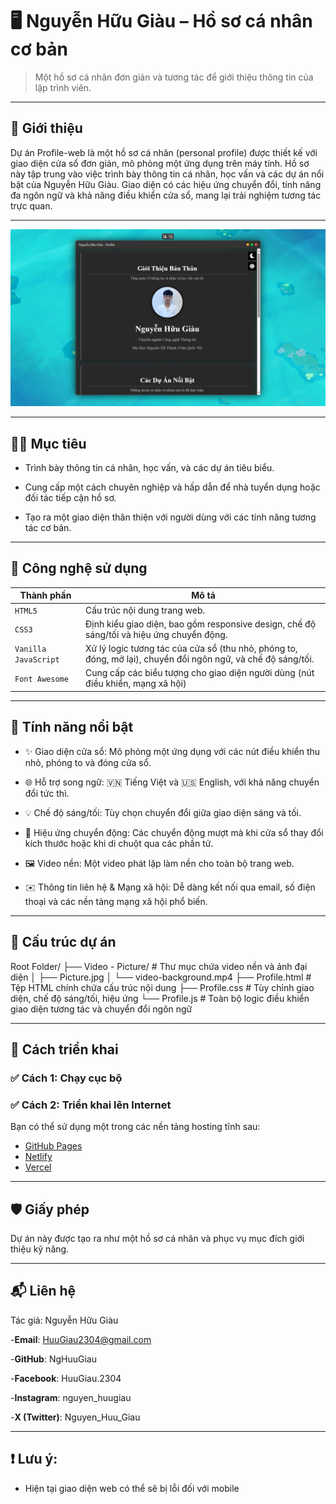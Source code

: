 # 🖥️ Nguyễn Hữu Giàu – Hồ sơ cá nhân cơ bản
> Một hồ sơ cá nhân đơn giản và tương tác để giới thiệu thông tin của lập trình viên.

---

## 🚀 Giới thiệu

Dự án Profile-web là một hồ sơ cá nhân (personal profile) được thiết kế với giao diện cửa sổ đơn giản, mô phỏng một ứng dụng trên máy tính. Hồ sơ này tập trung vào việc trình bày thông tin cá nhân, học vấn và các dự án nổi bật của Nguyễn Hữu Giàu. Giao diện có các hiệu ứng chuyển đổi, tính năng đa ngôn ngữ và khả năng điều khiển cửa sổ, mang lại trải nghiệm tương tác trực quan.

---

![Demo](Video-Picture/DEMO.png)

---

## 🧑‍💻 Mục tiêu

- Trình bày thông tin cá nhân, học vấn, và các dự án tiêu biểu.

- Cung cấp một cách chuyên nghiệp và hấp dẫn để nhà tuyển dụng hoặc đối tác tiếp cận hồ sơ.

- Tạo ra một giao diện thân thiện với người dùng với các tính năng tương tác cơ bản.
  
---

## 🧱 Công nghệ sử dụng

| Thành phần | Mô tả |
|-----------|-------|
| `HTML5` | Cấu trúc nội dung trang web. |
| `CSS3` | Định kiểu giao diện, bao gồm responsive design, chế độ sáng/tối và hiệu ứng chuyển động. |
| `Vanilla JavaScript` | Xử lý logic tương tác của cửa sổ (thu nhỏ, phóng to, đóng, mở lại), chuyển đổi ngôn ngữ, và chế độ sáng/tối. |
| `Font Awesome` | Cung cấp các biểu tượng cho giao diện người dùng (nút điều khiển, mạng xã hội) |

---

## 🎯 Tính năng nổi bật

- ✨ Giao diện cửa sổ: Mô phỏng một ứng dụng với các nút điều khiển thu nhỏ, phóng to và đóng cửa sổ.

- 🌐 Hỗ trợ song ngữ: 🇻🇳 Tiếng Việt và 🇺🇸 English, với khả năng chuyển đổi tức thì.

- 💡 Chế độ sáng/tối: Tùy chọn chuyển đổi giữa giao diện sáng và tối.

- 🔄 Hiệu ứng chuyển động: Các chuyển động mượt mà khi cửa sổ thay đổi kích thước hoặc khi di chuột qua các phần tử.

- 🖼️ Video nền: Một video phát lặp làm nền cho toàn bộ trang web.

- ✉️ Thông tin liên hệ & Mạng xã hội: Dễ dàng kết nối qua email, số điện thoại và các nền tảng mạng xã hội phổ biến.

---

## 📂 Cấu trúc dự án

Root Folder/
├── Video - Picture/  # Thư mục chứa video nền và ảnh đại diện
│   ├── Picture.jpg
│   └── video-background.mp4
├── Profile.html      # Tệp HTML chính chứa cấu trúc nội dung
├── Profile.css       # Tùy chỉnh giao diện, chế độ sáng/tối, hiệu ứng
└── Profile.js        # Toàn bộ logic điều khiển giao diện tương tác và chuyển đổi ngôn ngữ

---

## 🔧 Cách triển khai

### ✅ Cách 1: Chạy cục bộ



### ✅ Cách 2: Triển khai lên Internet
Bạn có thể sử dụng một trong các nền tảng hosting tĩnh sau:

- [GitHub Pages](https://pages.github.com/)
- [Netlify](https://netlify.com/)
- [Vercel](https://vercel.com/)

---

## 🛡️ Giấy phép
Dự án này được tạo ra như một hồ sơ cá nhân và phục vụ mục đích giới thiệu kỹ năng.

---

## 📬 Liên hệ
Tác giả: Nguyễn Hữu Giàu

-**Email**: HuuGiau2304@gmail.com

-**GitHub**: NgHuuGiau

-**Facebook**: HuuGiau.2304

-**Instagram**: nguyen_huugiau

-**X (Twitter)**: Nguyen_Huu_Giau

---

## ❗️ Lưu ý:
- Hiện tại giao diện web có thể sẽ bị lỗi đối với mobile
